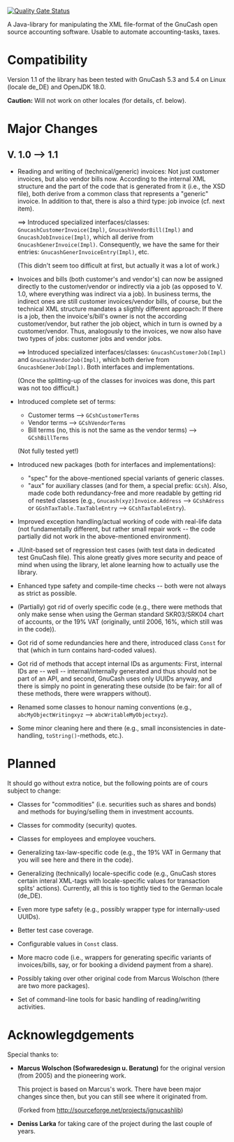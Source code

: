 [![Quality Gate Status](https://sonarcloud.io/api/project_badges/measure?project=DenissLarka_gnucash&metric=alert_status)](https://sonarcloud.io/summary/new_code?id=DenissLarka_gnucash)

A Java-library for manipulating the XML file-format of the GnuCash open
source accounting software. Usable to automate accounting-tasks, taxes.

# Compatibility
Version 1.1 of the library has been tested with GnuCash 5.3 and 5.4 on Linux (locale de_DE) and OpenJDK 18.0.

**Caution:** Will not work on other locales (for details, cf. below).

# Major Changes 
## V. 1.0 --> 1.1
* Reading and writing of (technical/generic) invoices: Not just customer invoices, but also vendor bills now. According to the internal XML structure and the part of the code that is generated from it (i.e., the XSD file), both derive from a common class that represents a "generic" invoice. In addition to that, there is also a third type: job invoice (cf. next item).
    
    ==> Introduced specialized interfaces/classes: `GnucashCustomerInvoice(Impl)`, `GnucashVendorBill(Impl)` and `GnucashJobInvoice(Impl)`, which all derive from `GnucashGenerInvoice(Impl)`. Consequently, we have the same for their entries: `GnucashGenerInvoiceEntry(Impl)`, etc.

    (This didn't seem too difficult at first, but actually it was a lot of work.)

* Invoices and bills (both customer's and vendor's) can now be assigned directly to the customer/vendor or indirectly via a job (as opposed to V. 1.0, where everything was indirect via a job). In business terms, the indirect ones are still customer invoices/vendor bills, of course, but the technical XML structure mandates a sligthly different approach: If there is a job, then the invoice's/bill's owner is not the according customer/vendor, but rather the job object, which in turn is owned by a customer/vendor. Thus, analogously to the invoices, we now also have two types of jobs: customer jobs and vendor jobs.

    ==> Introduced specialized interfaces/classes: `GnucashCustomerJob(Impl)` and `GnucashVendorJob(Impl)`, which both derive from `GnucashGenerJob(Impl)`. Both interfaces and implementations.

   (Once the splitting-up of the classes for invoices was done, this part was not too difficult.)

* Introduced complete set of terms: 
   * Customer terms --> `GCshCustomerTerms`
   * Vendor terms --> `GCshVendorTerms`
   * Bill terms (no, this is not the same as the vendor terms) --> `GCshBillTerms`

   (Not fully tested yet!)

* Introduced new packages (both for interfaces and implementations):

   *  "spec" for the above-mentioned special variants of generic classes.
   *  "aux" for auxiliary classes (and for them, a special prefix: `GCsh`). Also, made code both redundancy-free and more readable by getting rid of nested classes (e.g., `Gnucash(xyz)Invoice.Address` --> `GCshAdress` or `GGshTaxTable.TaxTableEntry` --> `GCshTaxTableEntry`).

* Improved exception handling/actual working of code with real-life data (not fundamentally different, but rather small repair work -- the code partially did not work in the above-mentioned environment).

* JUnit-based set of regression test cases (with test data in dedicated test GnuCash file). This alone greatly gives more security and peace of mind when using the library, let alone learning how to actually use the library.

* Enhanced type safety and compile-time checks -- both were not always as strict as possible.

* (Partially) got rid of overly specific code (e.g., there were methods that only make sense when using the German standard SKR03/SRK04 chart of accounts, or the 19% VAT (originally, until 2006, 16%, which still was in the code)).

* Got rid of some redundancies here and there, introduced class `Const` for that (which in turn contains hard-coded values).

* Got rid of methods that accept internal IDs as arguments: First, internal IDs are -- well -- internal/internally generated and thus should not be part of an API, and second, GnuCash uses only UUIDs anyway, and there is simply no point in generating these outside (to be fair: for all of these methods, there were wrappers without).

* Renamed some classes to honour naming conventions (e.g., `abcMyObjectWritingxyz` --> `abcWritableMyObjectxyz`).

* Some minor cleaning here and there (e.g., small inconsistencies in date-handling, `toString()`-methods, etc.).

# Planned
It should go without extra notice, but the following points are of cours subject to change:

* Classes for "commodities" (i.e. securities such as shares and bonds) and methods for buying/selling them in investment accounts.

* Classes for commodity (security) quotes.

* Classes for employees and employee vouchers.

* Generalizing tax-law-specific code (e.g., the 19% VAT in Germany that you will see here and there in the code).

* Generalizing (technically) locale-specific code (e.g., GnuCash stores certain interal XML-tags with locale-specific values for transaction splits' actions). Currently, all this is too tightly tied to the German locale (de_DE).

* Even more type safety (e.g., possibly wrapper type for internally-used UUIDs).

* Better test case coverage.

* Configurable values in `Const` class.

* More macro code (i.e., wrappers for generating specific variants of invoices/bills, say, or for booking a dividend payment from a share).

* Possibly taking over other original code from Marcus Wolschon (there are two more packages).

* Set of command-line tools for basic handling of reading/writing activities.

# Acknowlegdgements
Special thanks to: 

* **Marcus Wolschon (Sofwaredesign u. Beratung)** for the original version (from 2005) and the pioneering work.

    This project is based on Marcus's work. There have been major changes since then, but you can still see where it originated from.

  (Forked from http://sourceforge.net/projects/jgnucashlib)

* **Deniss Larka** for taking care of the project during the last couple of years.
